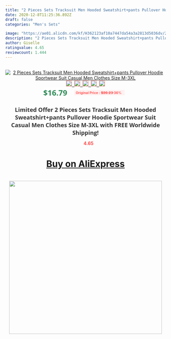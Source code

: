 ```yaml
---
title: "2 Pieces Sets Tracksuit Men Hooded Sweatshirt+pants Pullover Hoodie Sportwear Suit  Casual Men Clothes Size M-3XL"
date: 2020-12-8T11:25:36.892Z
draft: false
categories: "Men's Sets"

image: "https://ae01.alicdn.com/kf/H362123af10a7447da54a3a2813d5036dv/2-Pieces-Sets-Tracksuit-Men-Hooded-Sweatshirt-pants-Pullover-Hoodie-Sportwear-Suit-Casual-Men-Clothes-Size.png_220x220.png"
description: "2 Pieces Sets Tracksuit Men Hooded Sweatshirt+pants Pullover Hoodie Sportwear Suit  Casual Men Clothes Size M-3XL"
author: Giselle
ratingvalue: 4.65
reviewcount: 1.444
---
```

<br>
<div style="text-align: center;">
<a href="https://s.click.aliexpress.com/e/_9zxjpb" target="_blank" rel="nofollow noopener noreferrer"><img alt="2 Pieces Sets Tracksuit Men Hooded Sweatshirt+pants Pullover Hoodie Sportwear Suit  Casual Men Clothes Size M-3XL" class="magnifier-image" src="https://ae01.alicdn.com/kf/H362123af10a7447da54a3a2813d5036dv/2-Pieces-Sets-Tracksuit-Men-Hooded-Sweatshirt-pants-Pullover-Hoodie-Sportwear-Suit-Casual-Men-Clothes-Size.png_220x220.png_640x640.jpg">
<br>
<img style="border:1px solid salmon" src="https://ae01.alicdn.com/kf/H362123af10a7447da54a3a2813d5036dv/2-Pieces-Sets-Tracksuit-Men-Hooded-Sweatshirt-pants-Pullover-Hoodie-Sportwear-Suit-Casual-Men-Clothes-Size.png_120x120.jpg">&nbsp;&nbsp;<img style="border:1px solid salmon" src="https://ae01.alicdn.com/kf/H001b7738645e4fa895d14b5af85fbfab3/2-Pieces-Sets-Tracksuit-Men-Hooded-Sweatshirt-pants-Pullover-Hoodie-Sportwear-Suit-Casual-Men-Clothes-Size.png_120x120.jpg">&nbsp;&nbsp;<img style="border:1px solid salmon" src="https://ae01.alicdn.com/kf/H8218daaafce34a619b2c683c72bdaf7bf/2-Pieces-Sets-Tracksuit-Men-Hooded-Sweatshirt-pants-Pullover-Hoodie-Sportwear-Suit-Casual-Men-Clothes-Size.png_120x120.jpg">&nbsp;&nbsp;<img style="border:1px solid salmon" src="https://ae01.alicdn.com/kf/H49fb8684f8284502b1fbbd72b296c10dz/2-Pieces-Sets-Tracksuit-Men-Hooded-Sweatshirt-pants-Pullover-Hoodie-Sportwear-Suit-Casual-Men-Clothes-Size.png_120x120.jpg">&nbsp;&nbsp;<img style="border:1px solid salmon" src="https://ae01.alicdn.com/kf/Hf926dfb4732c44bf85598949c1555c08b/2-Pieces-Sets-Tracksuit-Men-Hooded-Sweatshirt-pants-Pullover-Hoodie-Sportwear-Suit-Casual-Men-Clothes-Size.png_120x120.jpg"></a></div><br0>
<div style="text-align: center;"><span style="background-color: white; border: 0px; box-sizing: border-box; color: seagreen; display: inline-block; font-family: &quot;open sans&quot; , &quot;arial&quot; , &quot;helvetica&quot; , sans-serif , &quot;heiti&quot;; font-size: 24px; font-stretch: inherit; font-weight: 700; line-height: inherit; margin: 0px 10px 0px 0px; padding: 0px; vertical-align: middle;">$16.79 </span>
<span style="background: rgb(255 , 241 , 241); border-radius: 3px; border: 0px; box-sizing: border-box; color: #ff4747; display: inline-block; font-family: inherit; font-size: 12px; font-stretch: inherit; font-style: inherit; font-variant: inherit; font-weight: 600; line-height: inherit; margin: 0px; padding: 2px 5px; transform: scale(0.9); vertical-align: middle;">Original Price : <b style="text-decoration: line-through;">$26.23 </b> 36%&nbsp;&nbsp;</span></div>
<h1 style="color: #333333; display: inline-block; font-family: &quot;open sans&quot; , &quot;arial&quot; , &quot;helvetica&quot; , sans-serif , &quot;heiti&quot;; font-size: 18px; font-stretch: inherit; font-weight: 700; text-align: center;">Limited Offer 2 Pieces Sets Tracksuit Men Hooded Sweatshirt+pants Pullover Hoodie Sportwear Suit  Casual Men Clothes Size M-3XL with FREE Worldwide Shipping!</h1>
<div style="color: #ff4747; text-align: center;">
<img src="https://4.bp.blogspot.com/-M0ZcTcb-5uY/XleCXlxnR4I/AAAAAAAAAEc/OrjgMkXV1oMQFaCRZj5HQwOCBcu3w1FegCPcBGAYYCw/s1600/star.png" style="height: 15px;">&nbsp;<b>4.65</b></div>
<div class="button_cont" align="center"><a class="buynow_a" href="https://s.click.aliexpress.com/e/_9zxjpb" target="_blank" rel="nofollow noopener noreferrer"><H1>Buy on AliExpress</H1></a></div><br>
<div class="separator" style="clear: both; text-align: center;">
<img src="https://lh3.googleusercontent.com/-pTy5HemUv9M/XlePHvY0dAI/AAAAAAAAAE4/0nX5iRUoIWY8eMW9Dpxeirr157OZliDIgCLcBGAsYHQ/s1600/badge.gif" width="480">
</div>
